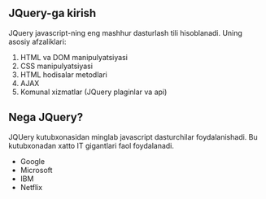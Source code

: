## JQuery-ga kirish
JQuery javascript-ning eng mashhur dasturlash tili hisoblanadi. Uning asosiy afzaliklari:
1. HTML va DOM manipulyatsiyasi
2. CSS manipulyatsiyasi
3. HTML hodisalar metodlari
4. AJAX
5. Komunal xizmatlar (JQuery plaginlar va api)
## Nega JQuery?
JQUery kutubxonasidan minglab javascript dasturchilar foydalanishadi. Bu kutubxonadan xatto IT gigantlari faol foydalanadi.
- Google
- Microsoft
- IBM
- Netflix
